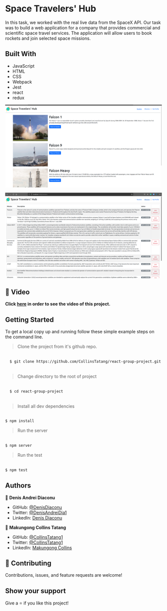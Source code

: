 # Space Travelers' Hub

In this task, we worked with the real live data from the SpaceX API. Our task was to build a web application for a company that provides commercial and scientific space travel services. The application will allow users to book rockets and join selected space missions.


## Built With

- JavaScript
- HTML
- CSS
- Webpack
- Jest
- react
- redux

![Rockets page](https://github.com/CollinsTatang/react-group-project/blob/dev/src/components/img/rockets.png)

![Missions page](https://github.com/CollinsTatang/react-group-project/blob/dev/src/components/img/missions.png)

## 🔴 Video <a name = "here"></a>
**Click [here](https://drive.google.com/file/d/1wFQloYG-TaWYkED1nJB-YelgCesH7NLd/view) in order to see the video of this project.**


## Getting Started

To get a local copy up and running follow these simple example steps on the command line.
> Clone the project from it's github repo.
```bash

  $ git clone https://github.com/CollinsTatang/react-group-project.git
  
```

> Change directory to the root of project
```bash

  $ cd react-group-project
  
  ```
  
> Install all dev dependencies
  ```bash

  $ npm install

```

> Run the server
  ```bash

  $ npm server

```

> Run the test
  ```bash

  $ npm test

```

## Authors

👤 **Denis Andrei Diaconu**

- GitHub: [@DenisDiaconu](https://github.com/denisdiaconu)
- Twitter: [@DenisAndreiDia1](https://twitter.com/DenisAndreiDia1)
- LinkedIn: [Denis Diaconu](https://www.linkedin.com/in/denis-diaconu-1394091b7/)


👤 **Makungong Collins Tatang**
- GitHub: [@CollinsTatang1](https://github.com/CollinsTatang)
- Twitter: [@CollinsTatang1](https://twitter.com/CollinsTatang1)
- LinkedIn: [Makungong Collins](https://www.linkedin.com/in/makungong-collins/)

## 🤝 Contributing

Contributions, issues, and feature requests are welcome!

## Show your support

Give a ⭐️ if you like this project!
